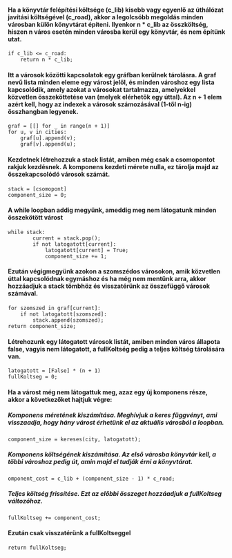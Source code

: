 #### Ha a könyvtár felépítési költsége (c_lib) kisebb vagy egyenlő az úthálózat javítási költségével (c_road), akkor a legolcsóbb megoldás minden városban külön könyvtárat építeni. Ilyenkor n * c_lib az összköltség, hiszen n város esetén minden városba kerül egy könyvtár, és nem építünk utat.

    if c_lib <= c_road:
        return n * c_lib;

#### Itt a városok közötti kapcsolatok egy gráfban kerülnek tárolásra. A graf nevű lista minden eleme egy várost jelöl, és minden városhoz egy lista kapcsolódik, amely azokat a városokat tartalmazza, amelyekkel közvetlen összeköttetése van (melyek elérhetők egy úttal). Az n + 1 elem azért kell, hogy az indexek a városok számozásával (1-től n-ig) összhangban legyenek.

    graf = [[] for _ in range(n + 1)]
    for u, v in cities:
        graf[u].append(v);
        graf[v].append(u);

#### Kezdetnek létrehozzuk a stack listát, amiben még csak a csomopontot rakjuk kezdésnek. A komponens kezdeti mérete nulla, ez tárolja majd az összekapcsolódó városok számát.

    stack = [csomopont]
    component_size = 0;
#### A while loopban addig megyünk, ameddig meg nem látogatunk minden összekötött várost

    while stack:
            current = stack.pop();
            if not latogatott[current]:
                latogatott[current] = True;
                component_size += 1;

#### Ezután végigmegyünk azokon a szomszédos városokon, amik közvetlen úttal kapcsolódnak egymáshoz és ha még nem mentünk arra, akkor hozzáadjuk a stack tömbhöz és visszatérünk az összefüggő városok számával.

    for szomszed in graf[current]:
        if not latogatott[szomszed]:
            stack.append(szomszed);
    return component_size;


#### Létrehozunk egy látogatott városok listát, amiben minden város állapota false, vagyis nem látogatott, a fullKoltség pedig a teljes költség tárolására van.

    latogatott = [False] * (n + 1)
    fullKoltseg = 0;

#### Ha a várost még nem látogattuk meg, azaz egy új komponens része, akkor a következőket hajtjuk végre:
##### Komponens méretének kiszámítása. Meghívjuk a keres függvényt, ami visszaadja, hogy hány várost érhetünk el az aktuális városból a loopban.
    component_size = kereses(city, latogatott);
##### Komponens költségének kiszámítása. Az első városba könyvtár kell, a többi városhoz pedig út, amin majd el tudják érni a könyvtárat.
    omponent_cost = c_lib + (component_size - 1) * c_road;
##### Teljes költség frissítése. Ezt az előbbi összeget hozzáadjuk a fullKoltseg változóhoz.
    fullKoltseg += component_cost;

#### Ezután csak visszatérünk a fullKoltseggel

    return fullKoltseg;
